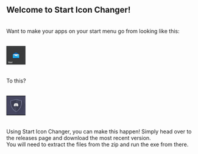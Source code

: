 ## Welcome to Start Icon Changer!
<br>
Want to make your apps on your start menu go from looking like this:
<br>
<br>
<p align="left">
  <img src="/images/mail.png" width="50" title="Old Style">
</p>
<br>
To this?
<br>
<br>
<p align="left">
  <img src="/images/discord.png" width="50" title="New Style">
</p>
<br>
Using Start Icon Changer, you can make this happen! Simply head over to the releases page and download the most recent version.
<br>
You will need to extract the files from the zip and run the exe from there.